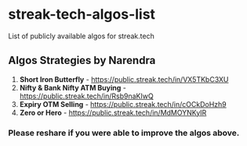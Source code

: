 # streak-tech-algos-list
List of publicly available algos for streak.tech

## Algos Strategies by Narendra
1. **Short Iron Butterfly** - https://public.streak.tech/in/VX5TKbC3XU
2. **Nifty & Bank Nifty ATM Buying** - https://public.streak.tech/in/Rsb9naKIwQ
3. **Expiry OTM Selling** - https://public.streak.tech/in/cOCkDoHzh9
4. **Zero or Hero** - https://public.streak.tech/in/MdMOYNKyIR


### Please reshare if you were able to improve the algos above.
